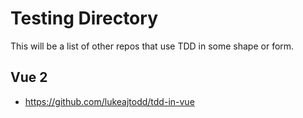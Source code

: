 # Testing Directory

This will be a list of other repos that use TDD in some shape or form.

## Vue 2
-  https://github.com/lukeajtodd/tdd-in-vue
